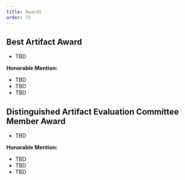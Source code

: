```yaml
---
title: Awards
order: 75
---
```


## Best Artifact Award

* TBD

**Honorable Mention:**

* TBD
* TBD
* TBD

## Distinguished Artifact Evaluation Committee Member Award

* TBD

**Honorable Mention:**

* TBD
* TBD
* TBD